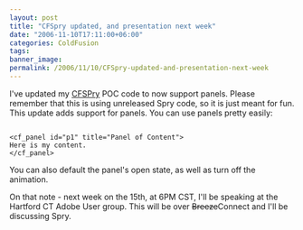 ```yaml
---
layout: post
title: "CFSpry updated, and presentation next week"
date: "2006-11-10T17:11:00+06:00"
categories: ColdFusion 
tags: 
banner_image: 
permalink: /2006/11/10/CFSpry-updated-and-presentation-next-week
---
```


I've updated my <a href="http://cfspry.riaforge.org">CFSPry</a> POC code to now support panels. Please remember that this is using unreleased Spry code, so it is just meant for fun. This update adds support for panels. You can use panels pretty easily:

<code>
&lt;cf_panel id="p1" title="Panel of Content"&gt;
Here is my content.
&lt;/cf_panel&gt;
</code>

You can also default the panel's open state, as well as turn off the animation.

On that note - next week on the 15th, at 6PM CST, I'll be speaking at the Hartford CT Adobe User group. This will be over <strike>Breeze</strike>Connect and I'll be discussing Spry.